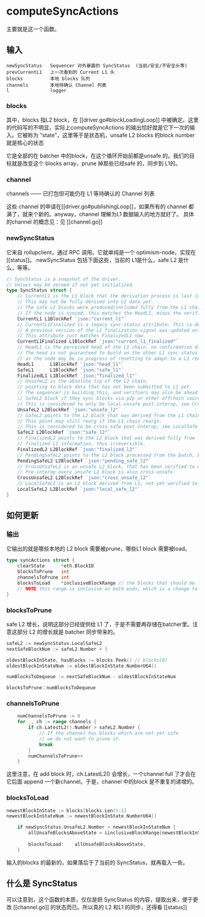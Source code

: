 # computeSyncActions

主要就是这一个函数。

## 输入
```
newSyncStatus   Sequencer 对外暴露的 SyncStatus  (当前/安全/不安全头等)
prevCurrentL1   上一次看到的 Current L1 头
blocks          本地 blocks 队列
channels        本地待确认 Channel 列表
l               logger
```

### blocks

其中，blocks 指L2 block，在 [[driver.go#blockLoadingLoop]] 中被确定。这里的代码写的不明显，实际上computeSyncActions 的输出恰好就是它下一次的输入。它被称为 “state”，这里等于是状态机，unsafe L2 blocks 的block number 就是核心的状态

它是全部的在 batcher 中的block，在这个循环开始前都是unsafe 的。我们的目标就是改变这个 blocks array，prune 掉那些已经safe 的，同步到 L1的。

### channel
channels —— 已打包但可能仍在 L1 等待确认的 Channel 列表

这些 channel 的申请在[[driver.go#publishingLoop]]，如果所有的 channel 都满了，就来个新的。anyway，channel 理解为L1 数据输入的地方就好了。
具体的channel 的概念见：见 [[channel.go]]


### newSyncStatus
它来自 rollupclient，通过 RPC 调用。它就单纯是一个 optimism-node，实现在 [[status]]。
newSyncStatus 包括下面这些，当前的 L1是什么，safe L2 是什么，等等。
```go
// SyncStatus is a snapshot of the driver.
// Values may be zeroed if not yet initialized.
type SyncStatus struct {
	// CurrentL1 is the L1 block that the derivation process is last idled at.
	// This may not be fully derived into L2 data yet.
	// The safe L2 blocks were produced/included fully from the L1 chain up to _but excluding_ this L1 block.
	// If the node is synced, this matches the HeadL1, minus the verifier confirmation distance.
	CurrentL1 L1BlockRef `json:"current_l1"`
	// CurrentL1Finalized is a legacy sync-status attribute. This is deprecated.
	// A previous version of the L1 finalization-signal was updated only after the block was retrieved by number.
	// This attribute just matches FinalizedL1 now.
	CurrentL1Finalized L1BlockRef `json:"current_l1_finalized"`
	// HeadL1 is the perceived head of the L1 chain, no confirmation distance.
	// The head is not guaranteed to build on the other L1 sync status fields,
	// as the node may be in progress of resetting to adapt to a L1 reorg.
	HeadL1      L1BlockRef `json:"head_l1"`
	SafeL1      L1BlockRef `json:"safe_l1"`
	FinalizedL1 L1BlockRef `json:"finalized_l1"`
	// UnsafeL2 is the absolute tip of the L2 chain,
	// pointing to block data that has not been submitted to L1 yet.
	// The sequencer is building this, and verifiers may also be ahead of the
	// SafeL2 block if they sync blocks via p2p or other offchain sources.
	// This is considered to only be local-unsafe post-interop, see CrossUnsafe for cross-L2 guarantees.
	UnsafeL2 L2BlockRef `json:"unsafe_l2"`
	// SafeL2 points to the L2 block that was derived from the L1 chain.
	// This point may still reorg if the L1 chain reorgs.
	// This is considered to be cross-safe post-interop, see LocalSafe to ignore cross-L2 guarantees.
	SafeL2 L2BlockRef `json:"safe_l2"`
	// FinalizedL2 points to the L2 block that was derived fully from
	// finalized L1 information, thus irreversible.
	FinalizedL2 L2BlockRef `json:"finalized_l2"`
	// PendingSafeL2 points to the L2 block processed from the batch, but not consolidated to the safe block yet.
	PendingSafeL2 L2BlockRef `json:"pending_safe_l2"`
	// CrossUnsafeL2 is an unsafe L2 block, that has been verified to match cross-L2 dependencies.
	// Pre-interop every unsafe L2 block is also cross-unsafe.
	CrossUnsafeL2 L2BlockRef `json:"cross_unsafe_l2"`
	// LocalSafeL2 is an L2 block derived from L1, not yet verified to have valid cross-L2 dependencies.
	LocalSafeL2 L2BlockRef `json:"local_safe_l2"`
}

```

## 如何更新
### 输出

它输出的就是哪些本地的 L2 block 需要被prune，哪些L1 block 需要被load。
```go
type syncActions struct {
    clearState      *eth.BlockID
    blocksToPrune   int
    channelsToPrune int
    blocksToLoad    *inclusiveBlockRange // the blocks that should be loaded into the local state.
    // NOTE this range is inclusive on both ends, which is a change to previous behaviour.
}
```

### blocksToPrune
safe L2 增长，说明这部分已经提供给 L1 了，于是不需要再存储在batcher里。注意这部分 L2 的增长就是 batcher 同步带来的。
```go
safeL2 := newSyncStatus.LocalSafeL2
nextSafeBlockNum := safeL2.Number + 1

oldestBlockInState, hasBlocks := blocks.Peek() // blocks[0]
oldestBlockInStateNum := oldestBlockInState.NumberU64()

numBlocksToDequeue := nextSafeBlockNum - oldestBlockInStateNum

blocksToPrune：numBlocksToDequeue
```

### channelsToPrune

```go
    numChannelsToPrune := 0
    for _, ch := range channels {
        if ch.LatestL2().Number > safeL2.Number {
            // If the channel has blocks which are not yet safe
            // we do not want to prune it.
            break
        }
        numChannelsToPrune++
    }
```

这里注意，在 add block 时，ch.LatestL2() 会增长，一个channel full 了才会在它后面 append 一个新channel。于是，channel 中的block 是不重复的递增的。

### blocksToLoad

```go
newestBlockInState := blocks[blocks.Len()-1]
newestBlockInStateNum := newestBlockInState.NumberU64()

    if newSyncStatus.UnsafeL2.Number > newestBlockInStateNum {
        allUnsafeBlocksAboveState = &inclusiveBlockRange{newestBlockInStateNum + 1, newSyncStatus.UnsafeL2.Number}
        
        blocksToLoad:    allUnsafeBlocksAboveState,
    }
```

输入的blocks 的最新的，如果落后于了当前的 SyncStatus，就再载入一些。



## 什么是 SyncStatus

可以注意到，这个函数的本质，仅仅是把 SyncStatus 的内容，提取出来，便于更改 [[channel.go]] 的状态而已。所以真的 L2 和L1 的同步，还得看 [[status]]

